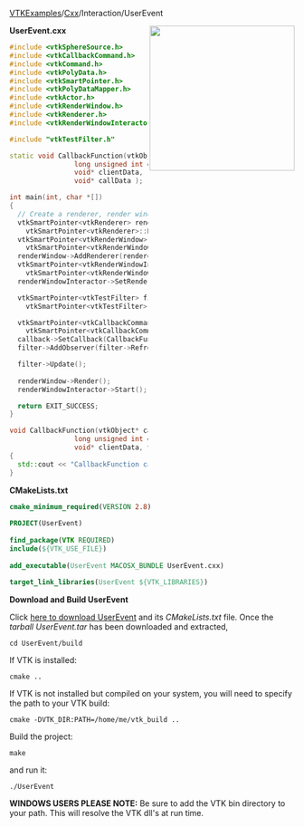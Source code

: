 [VTKExamples](/home/)/[Cxx](/Cxx)/Interaction/UserEvent

<img align="right" src="https://github.com/lorensen/VTKExamples/blob/gh-pages/Testing/Baseline/Interaction/TestUserEvent.png?raw=true" width="256" />

**UserEvent.cxx**
```c++
#include <vtkSphereSource.h>
#include <vtkCallbackCommand.h>
#include <vtkCommand.h>
#include <vtkPolyData.h>
#include <vtkSmartPointer.h>
#include <vtkPolyDataMapper.h>
#include <vtkActor.h>
#include <vtkRenderWindow.h>
#include <vtkRenderer.h>
#include <vtkRenderWindowInteractor.h>

#include "vtkTestFilter.h"

static void CallbackFunction(vtkObject* caller,
                long unsigned int eventId,
                void* clientData,
                void* callData );

int main(int, char *[])
{
  // Create a renderer, render window, and interactor
  vtkSmartPointer<vtkRenderer> renderer =
    vtkSmartPointer<vtkRenderer>::New();
  vtkSmartPointer<vtkRenderWindow> renderWindow =
    vtkSmartPointer<vtkRenderWindow>::New();
  renderWindow->AddRenderer(renderer);
  vtkSmartPointer<vtkRenderWindowInteractor> renderWindowInteractor =
    vtkSmartPointer<vtkRenderWindowInteractor>::New();
  renderWindowInteractor->SetRenderWindow(renderWindow);

  vtkSmartPointer<vtkTestFilter> filter =
    vtkSmartPointer<vtkTestFilter>::New();

  vtkSmartPointer<vtkCallbackCommand> callback =
    vtkSmartPointer<vtkCallbackCommand>::New();
  callback->SetCallback(CallbackFunction );
  filter->AddObserver(filter->RefreshEvent, callback);

  filter->Update();
  
  renderWindow->Render();
  renderWindowInteractor->Start();

  return EXIT_SUCCESS;
}

void CallbackFunction(vtkObject* caller,
                long unsigned int eventId,
                void* clientData, void* callData )
{
  std::cout << "CallbackFunction called." << std::endl;
}
```
**CMakeLists.txt**
```cmake
cmake_minimum_required(VERSION 2.8)
 
PROJECT(UserEvent)
 
find_package(VTK REQUIRED)
include(${VTK_USE_FILE})
 
add_executable(UserEvent MACOSX_BUNDLE UserEvent.cxx)
 
target_link_libraries(UserEvent ${VTK_LIBRARIES})
```

**Download and Build UserEvent**

Click [here to download UserEvent](https://github.com/lorensen/VTKWikiExamplesTarballs/raw/master/UserEvent.tar) and its *CMakeLists.txt* file.
Once the *tarball UserEvent.tar* has been downloaded and extracted,
```
cd UserEvent/build 
```
If VTK is installed:
```
cmake ..
```
If VTK is not installed but compiled on your system, you will need to specify the path to your VTK build:
```
cmake -DVTK_DIR:PATH=/home/me/vtk_build ..
```
Build the project:
```
make
```
and run it:
```
./UserEvent
```
**WINDOWS USERS PLEASE NOTE:** Be sure to add the VTK bin directory to your path. This will resolve the VTK dll's at run time.

